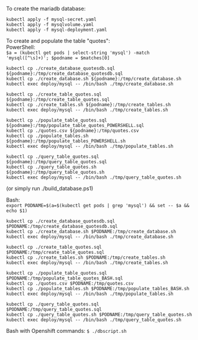 To create the mariadb database:  

`kubectl apply -f mysql-secret.yaml`  
`kubectl apply -f mysqlvolume.yaml`  
`kubectl apply -f mysql-deployment.yaml`  


To create and populate the table "quotes":  
PowerShell:  
`$a = (kubectl get pods | select-string 'mysql') -match 'mysql([^\s]+)'; $podname = $matches[0]` 

`kubectl cp ./create_database_quotesdb.sql ${podname}:/tmp/create_database_quotesdb.sql`  
`kubectl cp ./create_database.sh ${podname}:/tmp/create_database.sh`  
`kubectl exec deploy/mysql -- /bin/bash ./tmp/create_database.sh`  

`kubectl cp ./create_table_quotes.sql ${podname}:/tmp/create_table_quotes.sql`  
`kubectl cp ./create_tables.sh ${podname}:/tmp/create_tables.sh`  
`kubectl exec deploy/mysql -- /bin/bash ./tmp/create_tables.sh`  

`kubectl cp ./populate_table_quotes.sql ${podname}:/tmp/populate_table_quotes_POWERSHELL.sql`  
`kubectl cp ./quotes.csv ${podname}:/tmp/quotes.csv`  
`kubectl cp ./populate_tables.sh ${podname}:/tmp/populate_tables_POWERSHELL.sh`  
`kubectl exec deploy/mysql -- /bin/bash ./tmp/populate_tables.sh`  

`kubectl cp ./query_table_quotes.sql ${podname}:/tmp/query_table_quotes.sql`  
`kubectl cp ./query_table_quotes.sh ${podname}:/tmp/query_table_quotes.sh`  
`kubectl exec deploy/mysql -- /bin/bash ./tmp/query_table_quotes.sh`  

(or simply run ./build_database.ps1)

Bash:  
`export PODNAME=$(a=$(kubectl get pods | grep 'mysql') && set -- $a && echo $1)` 

`kubectl cp ./create_database_quotesdb.sql $PODNAME:/tmp/create_database_quotesdb.sql`  
`kubectl cp ./create_database.sh $PODNAME:/tmp/create_database.sh`  
`kubectl exec deploy/mysql -- /bin/bash ./tmp/create_database.sh`  

`kubectl cp ./create_table_quotes.sql $PODNAME:/tmp/create_table_quotes.sql`  
`kubectl cp ./create_tables.sh $PODNAME:/tmp/create_tables.sh`  
`kubectl exec deploy/mysql -- /bin/bash ./tmp/create_tables.sh`  

`kubectl cp ./populate_table_quotes.sql $PODNAME:/tmp/populate_table_quotes_BASH.sql`  
`kubectl cp ./quotes.csv $PODNAME:/tmp/quotes.csv`  
`kubectl cp ./populate_tables.sh $PODNAME:/tmp/populate_tables_BASH.sh`  
`kubectl exec deploy/mysql -- /bin/bash ./tmp/populate_tables.sh`  

`kubectl cp ./query_table_quotes.sql $PODNAME:/tmp/query_table_quotes.sql`  
`kubectl cp ./query_table_quotes.sh $PODNAME:/tmp/query_table_quotes.sh`  
`kubectl exec deploy/mysql -- /bin/bash ./tmp/query_table_quotes.sh`  


Bash with Openshift commands:
`$ ./dbscript.sh`